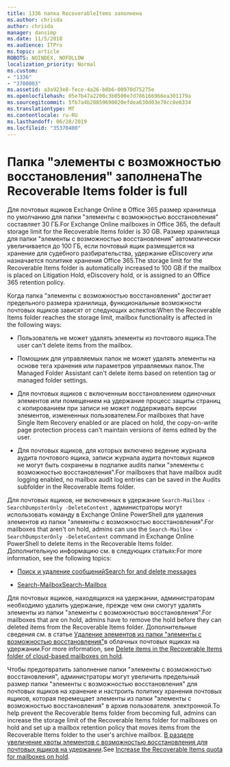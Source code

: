 ```yaml
---
title: 1336 папка RecoverableItems заполнена
ms.author: chrisda
author: chrisda
manager: dansimp
ms.date: 11/5/2018
ms.audience: ITPro
ms.topic: article
ROBOTS: NOINDEX, NOFOLLOW
localization_priority: Normal
ms.custom:
- "1336"
- "3700003"
ms.assetid: a3a923e8-fece-4a26-b8b6-00970d75275e
ms.openlocfilehash: 05e7b47a2200c3b0500e7d786166966ea301179a
ms.sourcegitcommit: 5fb7a4b28859690020efdea630d03e70cc0e6334
ms.translationtype: MT
ms.contentlocale: ru-RU
ms.lasthandoff: 06/28/2019
ms.locfileid: "35370400"
---
```

# <a name="the-recoverable-items-folder-is-full"></a><span data-ttu-id="c0432-102">Папка "элементы с возможностью восстановления" заполнена</span><span class="sxs-lookup"><span data-stu-id="c0432-102">The Recoverable Items folder is full</span></span>

<span data-ttu-id="c0432-103">Для почтовых ящиков Exchange Online в Office 365 размер хранилища по умолчанию для папки "элементы с возможностью восстановления" составляет 30 ГБ.</span><span class="sxs-lookup"><span data-stu-id="c0432-103">For Exchange Online mailboxes in Office 365, the default storage limit for the Recoverable Items folder is 30 GB.</span></span> <span data-ttu-id="c0432-104">Размер хранилища для папки "элементы с возможностью восстановления" автоматически увеличивается до 100 ГБ, если почтовый ящик размещается на хранение для судебного разбирательства, удержание eDiscovery или назначается политике хранения Office 365.</span><span class="sxs-lookup"><span data-stu-id="c0432-104">The storage limit for the Recoverable Items folder is automatically increased to 100 GB if the mailbox is placed on Litigation Hold, eDiscovery hold, or is assigned to an Office 365 retention policy.</span></span>

<span data-ttu-id="c0432-105">Когда папка "элементы с возможностью восстановления" достигает предельного размера хранилища, функциональные возможности почтовых ящиков зависят от следующих аспектов:</span><span class="sxs-lookup"><span data-stu-id="c0432-105">When the Recoverable Items folder reaches the storage limit, mailbox functionality is affected in the following ways:</span></span>

- <span data-ttu-id="c0432-106">Пользователь не может удалять элементы из почтового ящика.</span><span class="sxs-lookup"><span data-stu-id="c0432-106">The user can't delete items from the mailbox.</span></span>

- <span data-ttu-id="c0432-107">Помощник для управляемых папок не может удалять элементы на основе тега хранения или параметров управляемых папок.</span><span class="sxs-lookup"><span data-stu-id="c0432-107">The Managed Folder Assistant can't delete items based on retention tag or managed folder settings.</span></span>

- <span data-ttu-id="c0432-108">Для почтовых ящиков с включенным восстановлением одиночных элементов или помещением на удержание процесс защиты страниц с копированием при записи не может поддерживать версии элементов, измененных пользователем.</span><span class="sxs-lookup"><span data-stu-id="c0432-108">For mailboxes that have Single Item Recovery enabled or are placed on hold, the copy-on-write page protection process can't maintain versions of items edited by the user.</span></span>

- <span data-ttu-id="c0432-109">Для почтовых ящиков, для которых включено ведение журнала аудита почтового ящика, записи журнала аудита почтовых ящиков не могут быть сохранены в подпапке audits папки "элементы с возможностью восстановления".</span><span class="sxs-lookup"><span data-stu-id="c0432-109">For mailboxes that have mailbox audit logging enabled, no mailbox audit log entries can be saved in the Audits subfolder in the Recoverable Items folder.</span></span>

<span data-ttu-id="c0432-110">Для почтовых ящиков, не включенных в удержание `Search-Mailbox -SearchDumpsterOnly -DeleteContent` , администраторы могут использовать команду в Exchange Online PowerShell для удаления элементов из папки "элементы с возможностью восстановления".</span><span class="sxs-lookup"><span data-stu-id="c0432-110">For mailboxes that aren't on hold, admins can use the `Search-Mailbox -SearchDumpsterOnly -DeleteContent` command in Exchange Online PowerShell to delete items in the Recoverable Items folder.</span></span> <span data-ttu-id="c0432-111">Дополнительную информацию см. в следующих статьях:</span><span class="sxs-lookup"><span data-stu-id="c0432-111">For more information, see the following topics:</span></span>

- [<span data-ttu-id="c0432-112">Поиск и удаление сообщений</span><span class="sxs-lookup"><span data-stu-id="c0432-112">Search for and delete messages</span></span>](https://docs.microsoft.com/office365/securitycompliance/search-for-and-delete-messagesadmin-help)

- [<span data-ttu-id="c0432-113">Search-Mailbox</span><span class="sxs-lookup"><span data-stu-id="c0432-113">Search-Mailbox</span></span>](https://docs.microsoft.com/powershell/module/exchange/mailboxes/Search-Mailbox)

<span data-ttu-id="c0432-114">Для почтовых ящиков, находящихся на удержании, администраторам необходимо удалить удержание, прежде чем они смогут удалять элементы из папки "элементы с возможностью восстановления".</span><span class="sxs-lookup"><span data-stu-id="c0432-114">For mailboxes that are on hold, admins have to remove the hold before they can deleted items from the Recoverable Items folder.</span></span> <span data-ttu-id="c0432-115">Дополнительные сведения см. в статье [Удаление элементов из папки "элементы с возможностью восстановления"](https://docs.microsoft.com/office365/securitycompliance/delete-items-in-the-recoverable-items-folder-of-mailboxes-on-hold)в облачных почтовых ящиках на удержании.</span><span class="sxs-lookup"><span data-stu-id="c0432-115">For more information, see [Delete items in the Recoverable Items folder of cloud-based mailboxes on hold](https://docs.microsoft.com/office365/securitycompliance/delete-items-in-the-recoverable-items-folder-of-mailboxes-on-hold).</span></span>

<span data-ttu-id="c0432-116">Чтобы предотвратить заполнение папки "элементы с возможностью восстановления", администраторы могут увеличить предельный размер папки "элементы с возможностью восстановления" для почтовых ящиков на хранение и настроить политику хранения почтовых ящиков, которая перемещает элементы из папки "элементы с возможностью восстановления" в архив пользователя. электронной.</span><span class="sxs-lookup"><span data-stu-id="c0432-116">To help prevent the Recoverable Items folder from becoming full, admins can increase the storage limit of the Recoverable Items folder for mailboxes on hold and set up a mailbox retention policy that moves items from the Recoverable Items folder to the user's archive mailbox.</span></span> <span data-ttu-id="c0432-117">[В разделе увеличение квоты элементов с возможностью восстановления для почтовых ящиков на удержании](https://docs.microsoft.com/office365/securitycompliance/increase-the-recoverable-quota-for-mailboxes-on-hold).</span><span class="sxs-lookup"><span data-stu-id="c0432-117">See [Increase the Recoverable Items quota for mailboxes on hold](https://docs.microsoft.com/office365/securitycompliance/increase-the-recoverable-quota-for-mailboxes-on-hold).</span></span>
